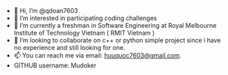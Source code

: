 - 👋 Hi, I’m @qdoan7603
- 👀 I’m interested in participating coding challenges
- 🌱 I’m currently a freshman in Software Engineering at Royal Melbourne Institute of Technology Vietnam ( RMIT Vietnam )
- 💞️ I’m looking to collaborate on c++ or python simple project since i have no experience and still looking for one.
- 📫 You can reach me via email: huuquoc7603@gmail.com.
- GITHUB username: Mudoker
<!---
qdoan7603/qdoan7603 is a ✨ special ✨ repository because its `README.md` (this file) appears on your GitHub profile.
You can click the Preview link to take a look at your changes.
--->
